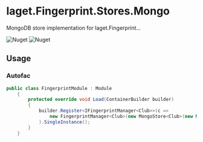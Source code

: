 ﻿# laget.Fingerprint.Stores.Mongo
MongoDB store implementation for laget.Fingerprint...

![Nuget](https://img.shields.io/nuget/v/laget.Fingerprint.Stores.Mongo)
![Nuget](https://img.shields.io/nuget/dt/laget.Fingerprint.Stores.Mongo)

## Usage
### Autofac
```c#
public class FingerprintModule : Module
    {
        protected override void Load(ContainerBuilder builder)
        {
            builder.Register<IFingerprintManager<Club>>(c =>
                new FingerprintManager<Club>(new MongoStore<Club>(new MongoUrl(c.Resolve<IConfiguration>().GetConnectionString("MongoConnectionString"))))
            ).SingleInstance();
        }
    }
```
